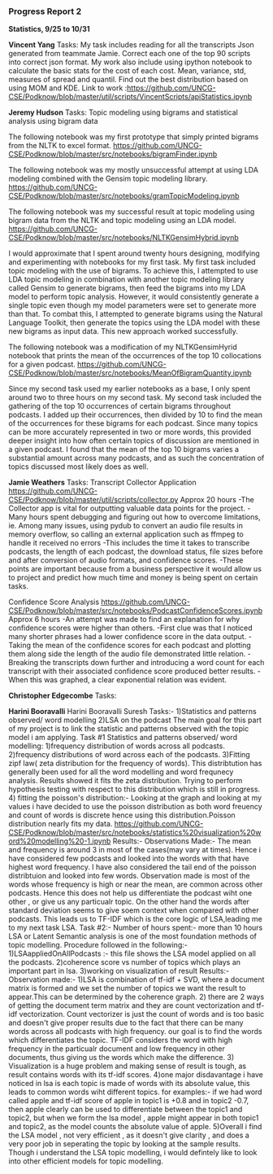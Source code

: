 ### Progress Report 2 
 **Statistics, 9/25 to 10/31**

**Vincent Yang**
Tasks: 
My task includes reading for all the transcripts Json generated from teammate Jamie.
Correct each one of the top 90 scripts into correct json format.
My work also include using ipython notebook to calculate the basic stats for the cost of each cost. 
Mean, variance, std, measures of spread and quantil.
Find out the best distribution based on using MOM and KDE.
Link to work :https://github.com/UNCG-CSE/Podknow/blob/master/util/scripts/VincentScripts/apiStatistics.ipynb


**Jeremy Hudson**
Tasks: Topic modeling using bigrams and statistical analysis using bigram data

The following notebook was my first prototype that simply printed bigrams from the NLTK to excel format.
https://github.com/UNCG-CSE/Podknow/blob/master/src/notebooks/bigramFinder.ipynb

The following notebook was my mostly unsuccessful attempt at using LDA modeling combined with the Gensim topic modeling library. 
https://github.com/UNCG-CSE/Podknow/blob/master/src/notebooks/gramTopicModeling.ipynb

The following notebook was my successful result at topic modeling using bigram data from the NLTK and topic modeling using an LDA model.
https://github.com/UNCG-CSE/Podknow/blob/master/src/notebooks/NLTKGensimHybrid.ipynb

I would approximate that I spent around twenty hours designing, modifying and experimenting with notebooks for my first task.
My first task included topic modeling with the use of bigrams. To achieve this, I attempted to use LDA topic modeling in combination with another topic modeling library called Gensim to generate bigrams, then feed the bigrams into my LDA model to perform topic analysis. However, it would consistently generate a single topic even though my model parameters were set to generate more than that. To combat this, I attempted to generate bigrams using the Natural Language Toolkit, then generate the topics using the LDA model with these new bigrams as input data. This new approach worked successfully. 

The following notebook was a modification of my NLTKGensimHyrid notebook that prints the mean of the occurrences of the top 10 collocations for a given podcast. 
https://github.com/UNCG-CSE/Podknow/blob/master/src/notebooks/MeanOfBigramQuantity.ipynb

Since my second task used my earlier notebooks as a base, I only spent around two to three hours on my second task.
My second task included the gathering of the top 10 occurrences of certain bigrams throughout podcasts. I added up their occurrences, then divided by 10 to find the mean of the occurrences for these bigrams for each podcast. Since many topics can be more accurately represented in two or more words, this provided deeper insight into how often certain topics of discussion are mentioned in a given podcast. I found that the mean of the top 10 bigrams varies a substantial amount across many podcasts, and as such the concentration of topics discussed most likely does as well. 


**Jamie Weathers**
Tasks: 
Transcript Collector Application
https://github.com/UNCG-CSE/Podknow/blob/master/util/scripts/collector.py
Approx 20 hours
-The Collector app is vital for outputting valuable data points for the project.
-Many hours spent debugging and figuring out how to overcome limitations, ie. Among many issues, using pydub to convert an audio file results in memory overflow, so calling an external application such as ffmpeg to handle it received no errors
-This includes the time it takes to transcribe podcasts, the length of each podcast, the download status, file sizes before and after conversion of audio formats, and confidence scores. 
-These points are important because from a business perspective it would allow us to project and predict how much time and money is being spent on certain tasks.

Confidence Score Analysis
https://github.com/UNCG-CSE/Podknow/blob/master/src/notebooks/PodcastConfidenceScores.ipynb
Approx 6 hours
-An attempt was made to find an explanation for why confidence scores were higher than others.
-First clue was that I noticed many shorter phrases had a lower confidence score in the data output.
-Taking the mean of the confidence scores for each podcast and plotting them along side the length of the audio file demonstrated little relation.
-Breaking the transcripts down further and introducing a word count for each transcript with their associated confidence score produced better results.
-When this was graphed, a clear exponential relation was evident.

**Christopher Edgecombe**
Tasks: 


**Harini Booravalli**
Harini Booravalli Suresh
Tasks:-
1)Statistics and patterns observed/ word modelling
2)LSA on the podcast
The main goal for this part of my project is to link the statistic and patterns observed with the topic model i am applying.
Task #1
Statistics and patterns observed/ word modelling:
1)frequency distribution of words across all podcasts.
2)frequency distributions of word across each of the podcasts.
3)Fitting zipf law( zeta distribution for the frequency of words). 
This distribtution has generally been used for all the word modelling and word frequnecy analysis. 
Results showed it fits the zeta distribution.
Trying to perform hypothesis testing with respect to this distribution which is still in progress.
4) fitting the poisson's distribution:-
Looking at the graph and looking at my values i have decided to use the poisson distribution as  both word freuency and count of words is discrete hence using this distribution.Poisson distribution nearly fits my data.
https://github.com/UNCG-CSE/Podknow/blob/master/src/notebooks/statistics%20visualization%20word%20modelling%20-1.ipynb
Results:-
Observations Made:-
The mean and frequency is around 3 in most of the cases(may vary at times).
Hence i have considered few podcasts and looked into the words with that have highest word frequency.
I have also considered the tail end of the poisson distribtuion and looked into few words.
Observation made is most of the  words whose frequency is high or near the mean, are common across other podcasts.
Hence this does not help us differentiate the  podcast wiht one other , or give us any particualr topic.
On the other hand the words after standard deviation seems to give soem context when compared with other podcasts.
This leads us to TF-IDF which is the core logic of LSA,leading me to my next task LSA.
Task #2:-
Number of hours spent:- more than 10 hours
LSA or Latent Semantic analysis is  one of the most foundation methods of topic modelling.
Procedure followed in the following:-
1)LSAappliedOnAllPodcasts :- this file shows the LSA model applied on all the podcasts.
2)coherence score vs number of topics which plays an important part in lsa. 
3)working on visualization of result
Results:-
Observation made:-
1)LSA is combination of tf-idf + SVD, where a document matrix is formed and we set the number of topics  we want the result to appear.This can be determined by the coherence graph.
2) there are 2 ways  of getting the document term matrix and they are count vectorization and tf-idf vectorization. Count vectorizer is just the count of words and  is too basic and doesn't give proper results due to the fact that there can be many words across all podcasts with high frequency. our goal is to find the words which differentiates the topic.
TF-IDF considers the word with high frequency in the particualr document and low frequency in other documents, thus giving us the words which make the difference.
3) Visualization is a huge problem and making sense of result is tough, as result contains words with its tf-idf scores.
4)one  major disdavantage i have noticed in lsa is each topic is made of words with its absolute value, this leads to common words wiht different topics.
for examples:-
if we had word called apple and tf-idf score of apple in topic1 is +0.8 and in topic2 -0.7, then apple clearly can be used to differentiate between the topic1 and topic2, but when we form the lsa model , apple might appear in both topic1 and topic2, as the model counts the absolute value of apple.
5)Overall i find the LSA model , not very efficient , as it doesn't give clarity , and does a very poor job in seperating the  topic by looking at the sample results.
Though i understand the LSA topic modelling, i would defintely like to look into other efficient models for topic modelling.


